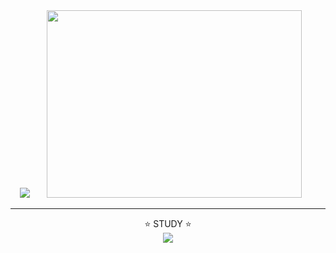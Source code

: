 <div align="center">
<img src="https://capsule-render.vercel.app/api?type=rounded&color=E8D9FF&height=100&section=header&text=RASAKU&fontSize=60" />
<img width="90%" height=300 src="https://github.com/rasaku351/rasaku351/assets/88838472/247795ff-9999-4203-85f0-36d0d89239d8"/>
<hr>
⭐ STUDY ⭐
<br>
<a href="https://github.com/rasaku351/OSS"><img src="https://img.shields.io/badge/Python-3766AB?style=flat-square&logo=Python&logoColor=white"/></a>
</div>
